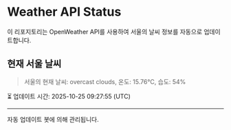 
# Weather API Status

이 리포지토리는 OpenWeather API를 사용하여 서울의 날씨 정보를 자동으로 업데이트합니다.

## 현재 서울 날씨
> 서울의 현재 날씨: overcast clouds, 온도: 15.76°C, 습도: 54%

⏳ 업데이트 시간: 2025-10-25 09:27:55 (UTC)

---
자동 업데이트 봇에 의해 관리됩니다.
